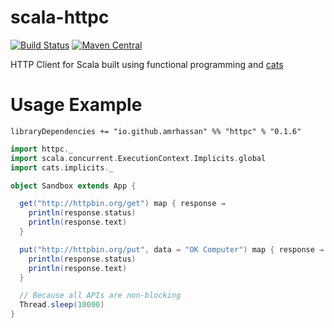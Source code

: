 # scala-httpc
[![Build Status](https://travis-ci.org/amrhassan/scala-httpc.svg?branch=master)](https://travis-ci.org/amrhassan/scala-httpc)
[![Maven Central](https://maven-badges.herokuapp.com/maven-central/io.github.amrhassan/httpc/badge.svg)](https://maven-badges.herokuapp.com/maven-central/io.github.amrhassan/httpc)


HTTP Client for Scala built using functional programming and [cats](https://github.com/typelevel/cats)

# Usage Example #

```
libraryDependencies += "io.github.amrhassan" %% "httpc" % "0.1.6"
```

```scala
import httpc._
import scala.concurrent.ExecutionContext.Implicits.global
import cats.implicits._

object Sandbox extends App {

  get("http://httpbin.org/get") map { response ⇒
    println(response.status)
    println(response.text)
  }

  put("http://httpbin.org/put", data = "OK Computer") map { response ⇒
    println(response.status)
    println(response.text)
  }

  // Because all APIs are non-blocking
  Thread.sleep(10000)
}
```
